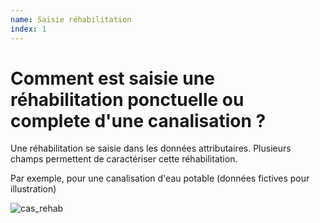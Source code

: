 ```yaml
---
name: Saisie réhabilitation
index: 1
---
```


# Comment est saisie une réhabilitation ponctuelle ou complete d'une canalisation ?

Une réhabilitation se saisie dans les données attributaires. Plusieurs champs permettent de caractériser cette réhabilitation.

Par exemple, pour une canalisation d'eau potable (données fictives pour illustration)

![cas_rehab](https://github.com/user-attachments/assets/7f1b66a6-ed87-4b8f-a678-960371b2aa64)
